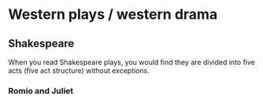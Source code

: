 # Western plays / western drama

## Shakespeare
When you read Shakespeare plays, you would find they are divided into five acts (five act structure) without exceptions. 

### Romio and Juliet

